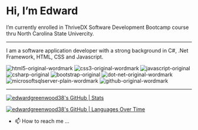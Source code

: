 # Hi, I’m Edward

I’m currently enrolled in ThriveDX Software Development Bootcamp course thru North Carolina State Univercity.



---
I am a software application developer with a strong background in C#, .Net Framework, HTML, CSS and Javascript.

![html5-original-wordmark](https://user-images.githubusercontent.com/17100578/185814623-9d1d3dab-e060-481f-b497-b4c8e878c756.png)
![css3-original-wordmark](https://user-images.githubusercontent.com/17100578/185814680-707257a0-a879-4950-bf78-9b29b6cd42bd.png)
![javascript-original](https://user-images.githubusercontent.com/17100578/185814691-cdc5219b-7451-4848-aeb0-c248d65bb8bb.png)
![csharp-original](https://user-images.githubusercontent.com/17100578/185814745-e14db156-f1a2-4910-a06c-67277abd2018.png)
![bootstrap-original](https://user-images.githubusercontent.com/17100578/185814751-fcb0bdc6-be9a-431f-8817-2c2cb0938bee.png)
![dot-net-original-wordmark](https://user-images.githubusercontent.com/17100578/185814862-a8a33f21-53f5-492d-b472-ab40f38d4840.png)
![microsoftsqlserver-plain-wordmark](https://user-images.githubusercontent.com/17100578/185814866-52e60bb3-bbf1-4f9f-9c9f-8425a7c77deb.png)
![github-original-wordmark](https://user-images.githubusercontent.com/17100578/185815030-c10bdf34-484c-4d1c-9417-7bcaf1fd9962.png)

---


[![edwardgreenwood38's GitHub | Stats](https://stats.quine.sh/edwardgreenwood38/github?theme=dark)](https://quine.sh?utm_source=widgets&utm_campaign=edwardgreenwood38)

[![edwardgreenwood38's GitHub | Languages Over Time](https://stats.quine.sh/edwardgreenwood38/languages-over-time?theme=dark)](https://quine.sh?utm_source=widgets&utm_campaign=edwardgreenwood38)



- 📫 How to reach me ...

<!---
edwardgreenwood38/edwardgreenwood38 is a ✨ special ✨ repository because its `README.md` (this file) appears on your GitHub profile.
You can click the Preview link to take a look at your changes.
--->
